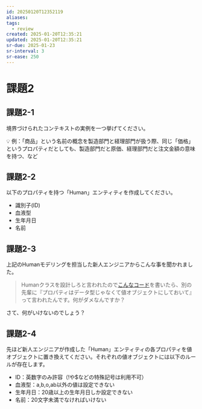 ```yaml
---
id: 20250120T12352119
aliases: 
tags:
  - review
created: 2025-01-20T12:35:21
updated: 2025-01-20T12:35:21
sr-due: 2025-01-23
sr-interval: 3
sr-ease: 250
---
```

# 課題2

## 課題2-1

境界づけられたコンテキストの実例を一つ挙げてください。

<aside>
💡 例：「商品」という名前の概念を製造部門と経理部門が扱う際、同じ「価格」というプロパティだとしても、製造部門だと原価、経理部門だと注文金額の意味を持つ、など

</aside>

## 課題2-2

以下のプロパティを持つ「Human」エンティティを作成してください。

- 識別子(ID)
- 血液型
- 生年月日
- 名前

## 課題2-3

上記のHumanモデリングを担当した新人エンジニアからこんな事を聞かれました。

> Humanクラスを設計しろと言われたので[こんなコード](https://www.typescriptlang.org/play?#code/MYGwhgzhAEASCuBbMA7aBvAUNH1gHsUIAXAJ3mGP1IAoAHeAIxAEthpSBTMAE0JACe0FjwBc0EqRYoA5gBpoDZmw7c+KQdGb58PYgLqdxk6fMVNW7Lr35DGLUsQAWPMMSPQAIm84Kll1RsNIRQwRA8TWQBKDGxceJYAM2gaAEJnFggAOgA3MFYeAAVSfDoIGnQROW1dfUNqh2dXdzlQ8IBfKJj0aGcSgHdoFE5BgFFSEtoAcmk8gsUSuimY9ricVbWFljz3aDmRYtLyukWIcUqxCTJTBRq9Awjr2VvGlx9xbxahsMepWU7xIwdCBuGgsPF4lxiPBSGgMtl9jwAJI8einLIiGIAMixvScmVy+REACEQDp7oY0Ucsnc6pxsbj4YSCsTXs1OFSyjS2T4GXiCYiAHI-TnZNr0zareInbY+PZE5GoubwX6mKKiIH4EGoDDQAD0ACpoIBIc0AnUqAKwYkZ5AOYMgCEGQDRDIBouUAdgyABYZAFcMgHGGQA-DIB2hkA5wyAZ4ZAEkMgBkIwBiDNADXrVNDYb1yJxoFLcDKdknEaTyXSaMrVdENcDQbrDSaLYABCMATbaAaPU7U63V6-UGw5Ho7GYXDE8nNmm5Zmee4aPZHG93B9eYWtcWeqWzebAPiugBc9QAQ5oBT0zrLo9PoDIYjUZjUI7CZV3elUnT8oKwvCNHFxieMnVmu1YP1RrngFgVQCyShuG9vm3ubaHvGZAnqsGxAA)を書いたら、別の先輩に『プロパティはデータ型じゃなくて値オブジェクトにしておいて』って言われたんです。何がダメなんですか？
> 

さて、何がいけないのでしょう？

## 課題2-4

先ほど新人エンジニアが作成した「Human」エンティティの各プロパティを値オブジェクトに置き換えてください。それぞれの値オブジェクトには以下のルールが存在します。

- ID：英数字のみ許容（!や$などの特殊記号は利用不可）
- 血液型：a,b,o,ab以外の値は設定できない
- 生年月日：20歳以上の生年月日しか設定できない
- 名前：20文字未満でなければいけない


